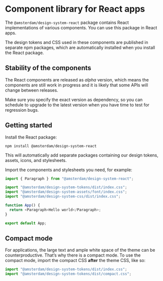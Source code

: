 <!-- @license CC0-1.0 -->

# Component library for React apps

The `@amsterdam/design-system-react` package contains React implementations of various components.
You can use this package in React apps.

The design tokens and CSS used in these components are published in separate npm packages,
which are automatically installed when you install the React package.

## Stability of the components

The React components are released as _alpha_ version, which means the components are still work in progress and it is likely that some APIs will change between releases.

Make sure you specify the exact version as dependency, so you can schedule to upgrade to the latest version when you have time to test for regression bugs.

<!-- TODO: add alpha, beta and production statuses to components. Also show in Storybook -->

## Getting started

Install the React package:

`npm install @amsterdam/design-system-react`

This will automatically add separate packages containing our design tokens, assets, icons, and stylesheets.

Import the components and stylesheets you need, for example:

```javascript
import { Paragraph } from "@amsterdam/design-system-react";

import "@amsterdam/design-system-tokens/dist/index.css";
import "@amsterdam/design-system-assets/font/index.css";
import "@amsterdam/design-system-css/dist/index.css";

function App() {
  return <Paragraph>Hello world</Paragraph>;
}

export default App;
```

## Compact mode

For applications, the large text and ample white space of the theme can be counterproductive.
That’s why there is a compact mode.
To use the compact mode, import the compact CSS **after** the theme CSS, like so:

```javascript
import "@amsterdam/design-system-tokens/dist/index.css";
import "@amsterdam/design-system-tokens/dist/compact.css";
```
